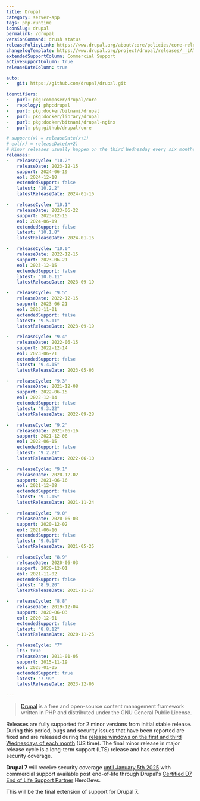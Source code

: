 ```yaml
---
title: Drupal
category: server-app
tags: php-runtime
iconSlug: drupal
permalink: /drupal
versionCommand: drush status
releasePolicyLink: https://www.drupal.org/about/core/policies/core-release-cycles/schedule
changelogTemplate: https://www.drupal.org/project/drupal/releases/__LATEST__
extendedSupportColumn: Commercial Support
activeSupportColumn: true
releaseDateColumn: true

auto:
-   git: https://github.com/drupal/drupal.git

identifiers:
-   purl: pkg:composer/drupal/core
-   repology: php:drupal
-   purl: pkg:docker/bitnami/drupal
-   purl: pkg:docker/library/drupal
-   purl: pkg:docker/bitnami/drupal-nginx
-   purl: pkg:github/drupal/core

# support(x) = releaseDate(x+1)
# eol(x) = releaseDate(x+2)
# Minor releases usually happen on the third Wednesday every six months.
releases:
-   releaseCycle: "10.2"
    releaseDate: 2023-12-15
    support: 2024-06-19
    eol: 2024-12-18
    extendedSupport: false
    latest: "10.2.2"
    latestReleaseDate: 2024-01-16

-   releaseCycle: "10.1"
    releaseDate: 2023-06-22
    support: 2023-12-15
    eol: 2024-06-19
    extendedSupport: false
    latest: "10.1.8"
    latestReleaseDate: 2024-01-16

-   releaseCycle: "10.0"
    releaseDate: 2022-12-15
    support: 2023-06-21
    eol: 2023-12-15
    extendedSupport: false
    latest: "10.0.11"
    latestReleaseDate: 2023-09-19

-   releaseCycle: "9.5"
    releaseDate: 2022-12-15
    support: 2023-06-21
    eol: 2023-11-01
    extendedSupport: false
    latest: "9.5.11"
    latestReleaseDate: 2023-09-19

-   releaseCycle: "9.4"
    releaseDate: 2022-06-15
    support: 2022-12-14
    eol: 2023-06-21
    extendedSupport: false
    latest: "9.4.15"
    latestReleaseDate: 2023-05-03

-   releaseCycle: "9.3"
    releaseDate: 2021-12-08
    support: 2022-06-15
    eol: 2022-12-14
    extendedSupport: false
    latest: "9.3.22"
    latestReleaseDate: 2022-09-28

-   releaseCycle: "9.2"
    releaseDate: 2021-06-16
    support: 2021-12-08
    eol: 2022-06-15
    extendedSupport: false
    latest: "9.2.21"
    latestReleaseDate: 2022-06-10

-   releaseCycle: "9.1"
    releaseDate: 2020-12-02
    support: 2021-06-16
    eol: 2021-12-08
    extendedSupport: false
    latest: "9.1.15"
    latestReleaseDate: 2021-11-24

-   releaseCycle: "9.0"
    releaseDate: 2020-06-03
    support: 2020-12-02
    eol: 2021-06-16
    extendedSupport: false
    latest: "9.0.14"
    latestReleaseDate: 2021-05-25

-   releaseCycle: "8.9"
    releaseDate: 2020-06-03
    support: 2020-12-01
    eol: 2021-11-02
    extendedSupport: false
    latest: "8.9.20"
    latestReleaseDate: 2021-11-17

-   releaseCycle: "8.8"
    releaseDate: 2019-12-04
    support: 2020-06-03
    eol: 2020-12-01
    extendedSupport: false
    latest: "8.8.12"
    latestReleaseDate: 2020-11-25

-   releaseCycle: "7"
    lts: true
    releaseDate: 2011-01-05
    support: 2015-11-19
    eol: 2025-01-05
    extendedSupport: true
    latest: "7.99"
    latestReleaseDate: 2023-12-06

---
```


> [Drupal](https://www.drupal.org/) is a free and open-source content management framework written
> in PHP and distributed under the GNU General Public License.

Releases are fully supported for 2 minor versions from initial stable release. During this period,
bugs and security issues that have been reported are fixed and are released during the
[release windows on the first and third Wednesdays of each month](https://www.drupal.org/about/core/policies/core-release-cycles/schedule#windows)
(US time). The final minor release in major release cycle is a long-term support (LTS) release and
has extended security coverage.

**Drupal 7** will receive security coverage [until January 5th 2025](https://www.drupal.org/about/core/policies/core-release-cycles/schedule#s-drupal-7-and-9-end-of-life-dates) with commercial support available post end-of-life through Drupal's [Certified D7 End of Life Support Partner](https://www.drupal.org/about/drupal-7/d7eol/partners#commercial-support) HeroDevs.

This will be the final extension of support for Drupal 7.
